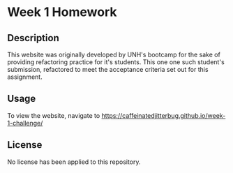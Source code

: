 # Week 1 Homework

## Description

This website was originally developed by UNH's bootcamp for the sake of providing refactoring practice for it's students. This one one such student's submission, refactored to meet the acceptance criteria set out for this assignment.

## Usage

To view the website, navigate to https://caffeinatedjitterbug.github.io/week-1-challenge/

## License

No license has been applied to this repository.
